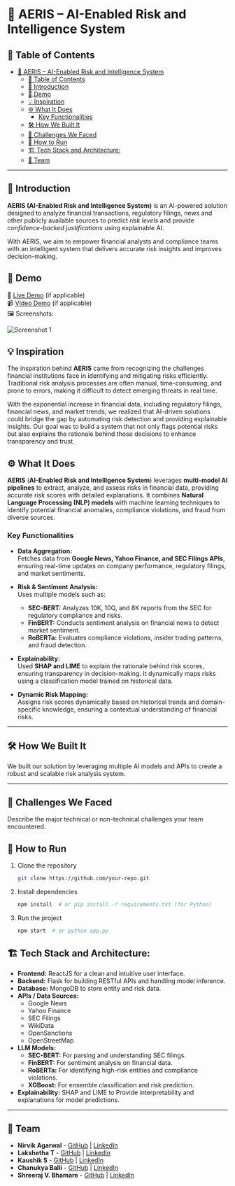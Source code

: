# 🚀 AERIS – AI-Enabled Risk and Intelligence System

## 📌 Table of Contents

- [🚀 AERIS – AI-Enabled Risk and Intelligence System](#-aeris--ai-enabled-risk-and-intelligence-system)
  - [📌 Table of Contents](#-table-of-contents)
  - [🎯 Introduction](#-introduction)
  - [🎥 Demo](#-demo)
  - [💡 Inspiration](#-inspiration)
  - [⚙️ What It Does](#️-what-it-does)
    - [Key Functionalities](#key-functionalities)
  - [🛠️ How We Built It](#️-how-we-built-it)
  - [🚧 Challenges We Faced](#-challenges-we-faced)
  - [🏃 How to Run](#-how-to-run)
  - [🏗️ Tech Stack and Architecture:](#️-tech-stack-and-architecture)
  - [👥 Team](#-team)

---

## 🎯 Introduction

**AERIS (AI-Enabled Risk and Intelligence System)** is an AI-powered solution designed to analyze financial transactions, regulatory filings, news and other publicly available sources to predict _risk levels_ and provide _confidence-backed justifications_ using explainable AI.

With AERIS, we aim to empower financial analysts and compliance teams with an intelligent system that delivers accurate risk insights and improves decision-making.

## 🎥 Demo

🔗 [Live Demo](#) (if applicable)  
📹 [Video Demo](#) (if applicable)  
🖼️ Screenshots:

![Screenshot 1](link-to-image)

## 💡 Inspiration

The inspiration behind **AERIS** came from recognizing the challenges financial institutions face in identifying and mitigating risks efficiently. Traditional risk analysis processes are often manual, time-consuming, and prone to errors, making it difficult to detect emerging threats in real time.

With the exponential increase in financial data, including regulatory filings, financial news, and market trends, we realized that AI-driven solutions could bridge the gap by automating risk detection and providing explainable insights. Our goal was to build a system that not only flags potential risks but also explains the rationale behind those decisions to enhance transparency and trust.

## ⚙️ What It Does

**AERIS** (**AI-Enabled Risk and Intelligence System**) leverages **multi-model AI pipelines** to extract, analyze, and assess risks in financial data, providing accurate risk scores with detailed explanations. It combines **Natural Language Processing (NLP) models** with machine learning techniques to identify potential financial anomalies, compliance violations, and fraud from diverse sources.

### Key Functionalities

- **Data Aggregation:**  
   Fetches data from **Google News, Yahoo Finance, and SEC Filings APIs**, ensuring real-time updates on company performance, regulatory filings, and market sentiments.

- **Risk & Sentiment Analysis:**  
   Uses multiple models such as:

  - **SEC-BERT:** Analyzes 10K, 10Q, and 8K reports from the SEC for regulatory compliance and risks.
  - **FinBERT:** Conducts sentiment analysis on financial news to detect market sentiment.
  - **RoBERTa:** Evaluates compliance violations, insider trading patterns, and fraud detection.

- **Explainability:**  
   Used **SHAP and LIME** to explain the rationale behind risk scores, ensuring transparency in decision-making. It dynamically maps risks using a classification model trained on historical data.

- **Dynamic Risk Mapping:**  
   Assigns risk scores dynamically based on historical trends and domain-specific knowledge, ensuring a contextual understanding of financial risks.

---

## 🛠️ How We Built It

We built our solution by leveraging multiple AI models and APIs to create a robust and scalable risk analysis system.

---

## 🚧 Challenges We Faced

Describe the major technical or non-technical challenges your team encountered.

## 🏃 How to Run

1. Clone the repository
   ```sh
   git clone https://github.com/your-repo.git
   ```
2. Install dependencies
   ```sh
   npm install  # or pip install -r requirements.txt (for Python)
   ```
3. Run the project
   ```sh
   npm start  # or python app.py
   ```

## 🏗️ Tech Stack and Architecture:

- **Frontend:** ReactJS for a clean and intuitive user interface.
- **Backend:** Flask for building RESTful APIs and handling model inference.
- **Database:** MongoDB to store entity and risk data.
- **APIs / Data Sources:**
  - Google News
  - Yahoo Finance
  - SEC Filings
  - WikiData
  - OpenSanctions
  - OpenStreetMap
- **LLM Models:**
  - **SEC-BERT:** For parsing and understanding SEC filings.
  - **FinBERT:** For sentiment analysis on financial data.
  - **RoBERTa:** For identifying high-risk entities and compliance violations.
  - **XGBoost:** For ensemble classification and risk prediction.
- **Explainability:** SHAP and LIME to Provide interpretability and explanations for model predictions.

---

## 👥 Team

- **Nirvik Agarwal** - [GitHub](#) | [LinkedIn](#)
- **Lakshetha T** - [GitHub](#) | [LinkedIn](#)
- **Kaushik S** - [GitHub](#) | [LinkedIn](#)
- **Chanukya Balli** - [GitHub](#) | [LinkedIn](#)
- **Shreeraj V. Bhamare** - [GitHub](#) | [LinkedIn](#)
